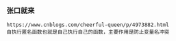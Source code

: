 ### 张口就来
    https://www.cnblogs.com/cheerful-queen/p/4973882.html
    自执行匿名函数也就是自己执行自己的函数，主要作用是防止变量名冲突